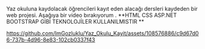 Yaz okuluna kaydolacak öğrencileri kayıt eden alacağı dersleri kaydeden bir web projesi.
Aşağıya bir video bırakıyorum . 
 **HTML CSS ASP.NET BOOTSTRAP  GİBİ TEKNOLOJİLER KULLANILMISTIR **

 

https://github.com/ImGozluklu/Yaz_Okulu_Kayit/assets/108576886/c9d67d06-737b-4d96-8e83-102cb0337f43


